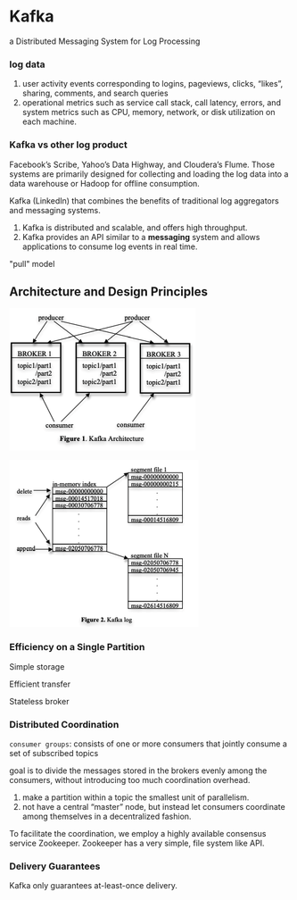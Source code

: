 # Kafka
a Distributed Messaging System for Log Processing

### log data
1. user activity events corresponding to logins, pageviews, clicks, “likes”, sharing, comments, and search queries
2. operational metrics such as service call stack, call latency, errors, and system metrics such as CPU, memory, network, or disk utilization on each machine. 

### Kafka vs other log product 
Facebook’s Scribe, Yahoo’s Data Highway, and Cloudera’s Flume. Those systems are primarily designed for collecting and loading the log data into a data warehouse or Hadoop for offline consumption.

Kafka (LinkedIn) that combines the benefits of traditional log aggregators and messaging systems.
1. Kafka is distributed and scalable, and offers high throughput.
2. Kafka provides an API similar to a **messaging** system and allows applications to consume log events in real time.

"pull" model

## Architecture and Design Principles
![](./Kafka%20Architecture.png)

![](./Kafka%20log.png)
### Efficiency on a Single Partition
Simple storage

Efficient transfer

Stateless broker

### Distributed Coordination
`consumer groups`: consists of one or more consumers that jointly consume a set of subscribed topics

goal is to divide the messages stored in the brokers evenly among the consumers, without introducing too much coordination overhead.

1. make a partition within a topic the smallest unit of parallelism.
2. not have a central “master” node, but instead let consumers coordinate among themselves in a decentralized fashion.

To facilitate the coordination, we employ a highly available consensus service Zookeeper. Zookeeper has a very simple, file system like API. 

### Delivery Guarantees
Kafka only guarantees at-least-once delivery.